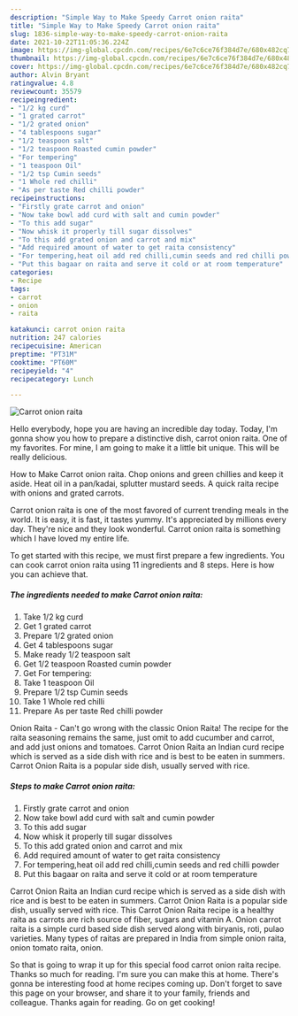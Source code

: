 ```yaml
---
description: "Simple Way to Make Speedy Carrot onion raita"
title: "Simple Way to Make Speedy Carrot onion raita"
slug: 1836-simple-way-to-make-speedy-carrot-onion-raita
date: 2021-10-22T11:05:36.224Z
image: https://img-global.cpcdn.com/recipes/6e7c6ce76f384d7e/680x482cq70/carrot-onion-raita-recipe-main-photo.jpg
thumbnail: https://img-global.cpcdn.com/recipes/6e7c6ce76f384d7e/680x482cq70/carrot-onion-raita-recipe-main-photo.jpg
cover: https://img-global.cpcdn.com/recipes/6e7c6ce76f384d7e/680x482cq70/carrot-onion-raita-recipe-main-photo.jpg
author: Alvin Bryant
ratingvalue: 4.8
reviewcount: 35579
recipeingredient:
- "1/2 kg curd"
- "1 grated carrot"
- "1/2 grated onion"
- "4 tablespoons sugar"
- "1/2 teaspoon salt"
- "1/2 teaspoon Roasted cumin powder"
- "For tempering"
- "1 teaspoon Oil"
- "1/2 tsp Cumin seeds"
- "1 Whole red chilli"
- "As per taste Red chilli powder"
recipeinstructions:
- "Firstly grate carrot and onion"
- "Now take bowl add curd with salt and cumin powder"
- "To this add sugar"
- "Now whisk it properly till sugar dissolves"
- "To this add grated onion and carrot and mix"
- "Add required amount of water to get raita consistency"
- "For tempering,heat oil add red chilli,cumin seeds and red chilli powder"
- "Put this bagaar on raita and serve it cold or at room temperature"
categories:
- Recipe
tags:
- carrot
- onion
- raita

katakunci: carrot onion raita 
nutrition: 247 calories
recipecuisine: American
preptime: "PT31M"
cooktime: "PT60M"
recipeyield: "4"
recipecategory: Lunch

---
```



![Carrot onion raita](https://img-global.cpcdn.com/recipes/6e7c6ce76f384d7e/680x482cq70/carrot-onion-raita-recipe-main-photo.jpg)

Hello everybody, hope you are having an incredible day today. Today, I'm gonna show you how to prepare a distinctive dish, carrot onion raita. One of my favorites. For mine, I am going to make it a little bit unique. This will be really delicious.

How to Make Carrot onion raita. Chop onions and green chillies and keep it aside. Heat oil in a pan/kadai, splutter mustard seeds. A quick raita recipe with onions and grated carrots.

Carrot onion raita is one of the most favored of current trending meals in the world. It is easy, it is fast, it tastes yummy. It's appreciated by millions every day. They're nice and they look wonderful. Carrot onion raita is something which I have loved my entire life.


To get started with this recipe, we must first prepare a few ingredients. You can cook carrot onion raita using 11 ingredients and 8 steps. Here is how you can achieve that.

<!--inarticleads1-->

##### The ingredients needed to make Carrot onion raita:

1. Take 1/2 kg curd
1. Get 1 grated carrot
1. Prepare 1/2 grated onion
1. Get 4 tablespoons sugar
1. Make ready 1/2 teaspoon salt
1. Get 1/2 teaspoon Roasted cumin powder
1. Get For tempering:
1. Take 1 teaspoon Oil
1. Prepare 1/2 tsp Cumin seeds
1. Take 1 Whole red chilli
1. Prepare As per taste Red chilli powder


Onion Raita - Can&#39;t go wrong with the classic Onion Raita! The recipe for the raita seasoning remains the same, just omit to add cucumber and carrot, and add just onions and tomatoes. Carrot Onion Raita an Indian curd recipe which is served as a side dish with rice and is best to be eaten in summers. Carrot Onion Raita is a popular side dish, usually served with rice. 

<!--inarticleads2-->

##### Steps to make Carrot onion raita:

1. Firstly grate carrot and onion
1. Now take bowl add curd with salt and cumin powder
1. To this add sugar
1. Now whisk it properly till sugar dissolves
1. To this add grated onion and carrot and mix
1. Add required amount of water to get raita consistency
1. For tempering,heat oil add red chilli,cumin seeds and red chilli powder
1. Put this bagaar on raita and serve it cold or at room temperature


Carrot Onion Raita an Indian curd recipe which is served as a side dish with rice and is best to be eaten in summers. Carrot Onion Raita is a popular side dish, usually served with rice. This Carrot Onion Raita recipe is a healthy raita as carrots are rich source of fiber, sugars and vitamin A. Onion carrot raita is a simple curd based side dish served along with biryanis, roti, pulao varieties. Many types of raitas are prepared in India from simple onion raita, onion tomato raita, onion. 

So that is going to wrap it up for this special food carrot onion raita recipe. Thanks so much for reading. I'm sure you can make this at home. There's gonna be interesting food at home recipes coming up. Don't forget to save this page on your browser, and share it to your family, friends and colleague. Thanks again for reading. Go on get cooking!
